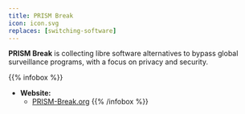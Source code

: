 ```yaml
---
title: PRISM Break
icon: icon.svg
replaces: [switching-software]
---
```


**PRISM Break** is collecting libre software alternatives to bypass global surveillance programs, with a focus on privacy and security.

{{% infobox %}}
- **Website:** 
    - [PRISM-Break.org](https://prism-break.org/en/)
{{% /infobox %}}